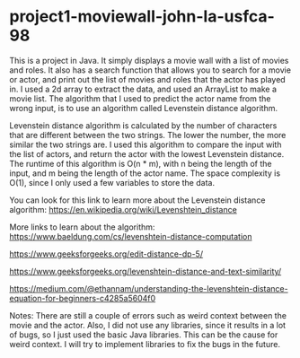 # project1-moviewall-john-la-usfca-98
This is a project in Java. It simply displays a movie wall with a list of movies and roles. It also has a search function that allows you to search for a movie or actor, and print out the list of movies and roles that the actor has played in. I used a 2d array to extract the data, and used an ArrayList to make a movie list.
The algorithm that I used to predict the actor name from the wrong input, is to use an algorithm called Levenstein distance algorithm.

Levenstein distance algorithm is calculated by the number of characters that are different between the two strings. The lower the number, the more similar the two strings are. I used this algorithm to compare the input with the list of actors, and return the actor with the lowest Levenstein distance. The runtime of this algorithm is O(n * m), with n being the length of the input, and m being the length of the actor name. The space complexity is O(1), since I only used a few variables to store the data.

You can look for this link to learn more about the Levenstein distance algorithm: https://en.wikipedia.org/wiki/Levenshtein_distance

More links to learn about the algorithm: 
https://www.baeldung.com/cs/levenshtein-distance-computation

https://www.geeksforgeeks.org/edit-distance-dp-5/

https://www.geeksforgeeks.org/levenshtein-distance-and-text-similarity/

https://medium.com/@ethannam/understanding-the-levenshtein-distance-equation-for-beginners-c4285a5604f0

Notes: There are still a couple of errors such as weird context between the movie and the actor. Also, I did not use any libraries, since it results in a lot of bugs, so I just used the basic Java libraries. This can be the cause for weird context. I will try to implement libraries to fix the bugs in the future.
 
